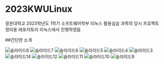 # 2023KWULinux
광운대학교 2023학년도 1학기 소프트웨어학부 리눅스 활용실습 과목의 당시 프로젝트 정리용 레포지토리
리눅스에서 진행하였음

##간단한 소개

![슬라이드8](https://github.com/user-attachments/assets/471b8ab9-b828-41e1-b574-829b952efa81)
![슬라이드7](https://github.com/user-attachments/assets/24169342-9f4b-448d-bc8f-e3b21fe17e54)
![슬라이드6](https://github.com/user-attachments/assets/bc90cd61-f3c8-4f5b-8df0-be88f0cec315)
![슬라이드5](https://github.com/user-attachments/assets/5d2f69cb-1d3f-45ab-82a6-005a14330d68)
![슬라이드4](https://github.com/user-attachments/assets/90501ef4-bd2c-47e7-8029-3ca6a4962c05)
![슬라이드3](https://github.com/user-attachments/assets/e7590de6-3cc2-4ff2-a6ef-aa316b0df8d2)
![슬라이드14](https://github.com/user-attachments/assets/8453d799-1e70-4904-a457-603b59f00a54)
![슬라이드12](https://github.com/user-attachments/assets/892074c3-375b-4034-9ebf-c493e3ed5d4c)
![슬라이드11](https://github.com/user-attachments/assets/b829a92e-8705-434f-a7c6-807b1901e224)
![슬라이드10](https://github.com/user-attachments/assets/2f9a6ad5-4db7-4713-a6df-56b4d076d4fb)
![슬라이드9](https://github.com/user-attachments/assets/9c616165-e3e1-4bdf-8dea-425e3df47d1b)
